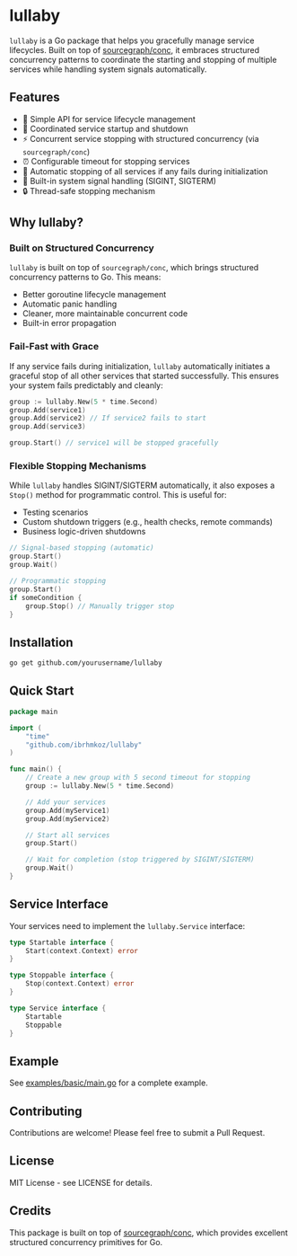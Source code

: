 # lullaby

`lullaby` is a Go package that helps you gracefully manage service lifecycles. Built on top of [sourcegraph/conc](https://github.com/sourcegraph/conc), it embraces structured concurrency patterns to coordinate the starting and stopping of multiple services while handling system signals automatically.

## Features

- 🚀 Simple API for service lifecycle management
- 🔄 Coordinated service startup and shutdown
- ⚡ Concurrent service stopping with structured concurrency (via `sourcegraph/conc`)
- ⏰ Configurable timeout for stopping services
- 🛑 Automatic stopping of all services if any fails during initialization
- 📡 Built-in system signal handling (SIGINT, SIGTERM)
- 🔒 Thread-safe stopping mechanism

## Why lullaby?

### Built on Structured Concurrency

`lullaby` is built on top of `sourcegraph/conc`, which brings structured concurrency patterns to Go. This means:
- Better goroutine lifecycle management
- Automatic panic handling
- Cleaner, more maintainable concurrent code
- Built-in error propagation

### Fail-Fast with Grace

If any service fails during initialization, `lullaby` automatically initiates a graceful stop of all other services that started successfully. This ensures your system fails predictably and cleanly:

```go
group := lullaby.New(5 * time.Second)
group.Add(service1)
group.Add(service2) // If service2 fails to start
group.Add(service3)

group.Start() // service1 will be stopped gracefully
```

### Flexible Stopping Mechanisms

While `lullaby` handles SIGINT/SIGTERM automatically, it also exposes a `Stop()` method for programmatic control. This is useful for:
- Testing scenarios
- Custom shutdown triggers (e.g., health checks, remote commands)
- Business logic-driven shutdowns

```go
// Signal-based stopping (automatic)
group.Start()
group.Wait()

// Programmatic stopping
group.Start()
if someCondition {
    group.Stop() // Manually trigger stop
}
```

## Installation

```bash
go get github.com/yourusername/lullaby
```

## Quick Start

```go
package main

import (
    "time"
    "github.com/ibrhmkoz/lullaby"
)

func main() {
    // Create a new group with 5 second timeout for stopping
    group := lullaby.New(5 * time.Second)

    // Add your services
    group.Add(myService1)
    group.Add(myService2)

    // Start all services
    group.Start()

    // Wait for completion (stop triggered by SIGINT/SIGTERM)
    group.Wait()
}
```

## Service Interface

Your services need to implement the `lullaby.Service` interface:

```go
type Startable interface {
    Start(context.Context) error
}

type Stoppable interface {
    Stop(context.Context) error
}

type Service interface {
    Startable
    Stoppable
}
```

## Example

See [examples/basic/main.go](examples/basic/main.go) for a complete example.

## Contributing

Contributions are welcome! Please feel free to submit a Pull Request.

## License

MIT License - see LICENSE for details.

## Credits

This package is built on top of [sourcegraph/conc](https://github.com/sourcegraph/conc), which provides excellent structured concurrency primitives for Go.